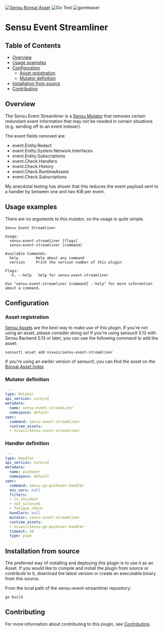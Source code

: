 [![Sensu Bonsai Asset](https://img.shields.io/badge/Bonsai-Download%20Me-brightgreen.svg?colorB=89C967&logo=sensu)](https://bonsai.sensu.io/assets/nixwiz/sensu-event-streamliner)
![Go Test](https://github.com/nixwiz/sensu-event-streamliner/workflows/Go%20Test/badge.svg)
![goreleaser](https://github.com/nixwiz/sensu-event-streamliner/workflows/goreleaser/badge.svg)

# Sensu Event Streamliner

## Table of Contents
- [Overview](#overview)
- [Usage examples](#usage-examples)
- [Configuration](#configuration)
  - [Asset registration](#asset-registration)
  - [Mutator definition](#mutator-definition)
- [Installation from source](#installation-from-source)
- [Contributing](#contributing)

## Overview

The Sensu Event Streamliner is a [Sensu Mutator][2] that removes certain
redundant event information that may not be needed in certain situations
(e.g. sending off to an event indexer).

The event fields removed are:

* event.Entity.Redact
* event.Entity.System.Network.Interfaces
* event.Entity.Subscriptions
* event.Check.Handlers
* event.Check.History
* event.Check.RuntimeAssets
* event.Check.Subscriptions

My anecdotal testing has shown that this reduces the event payload sent to a
handler by between one and two KiB per event.

## Usage examples

There are no arguments to this mutator, so the usage is quite simple.

```
Sensu Event Streamliner

Usage:
  sensu-event-streamliner [flags]
  sensu-event-streamliner [command]

Available Commands:
  help        Help about any command
  version     Print the version number of this plugin

Flags:
  -h, --help   help for sensu-event-streamliner

Use "sensu-event-streamliner [command] --help" for more information about a command.
```

## Configuration

### Asset registration

[Sensu Assets][4] are the best way to make use of this plugin. If you're not
using an asset, please consider doing so! If you're using sensuctl 5.13 with
Sensu Backend 5.13 or later, you can use the following command to add the asset:

```
sensuctl asset add nixwiz/sensu-event-streamliner
```

If you're using an earlier version of sensuctl, you can find the asset on the
[Bonsai Asset Index][3]

### Mutator definition

```yml
---
type: Mutator
api_version: core/v2
metadata:
  name: sensu-event-streamliner
  namespace: default
spec:
  command: sensu-event-streamliner
  runtime_assets:
  - nixwiz/sensu-event-streamliner
```

### Handler definition
```yml
---
type: Handler
api_version: core/v2
metadata:
  name: pushover
  namespace: default
spec:
  command: sensu-go-pushover-handler
  env_vars: null
  filters:
  - is_incident
  - not_silenced
  - fatigue_check
  handlers: null
  mutator: sensu-event-streamliner
  runtime_assets:
  - nixwiz/sensu-go-pushover-handler
  timeout: 10
  type: pipe
```

## Installation from source

The preferred way of installing and deploying this plugin is to use it as an
Asset. If you would like to compile and install the plugin from source or
contribute to it, download the latest version or create an executable binary
from this source.

From the local path of the sensu-event-streamliner repository:

```
go build
```

## Contributing

For more information about contributing to this plugin, see [Contributing][1].

[1]: https://github.com/sensu/sensu-go/blob/master/CONTRIBUTING.md
[2]: https://docs.sensu.io/sensu-go/latest/reference/mutators/
[3]: https://bonsai.sensu.io/assets/nixwiz/sensu-event-streamliner
[4]: https://docs.sensu.io/sensu-go/latest/reference/assets/
